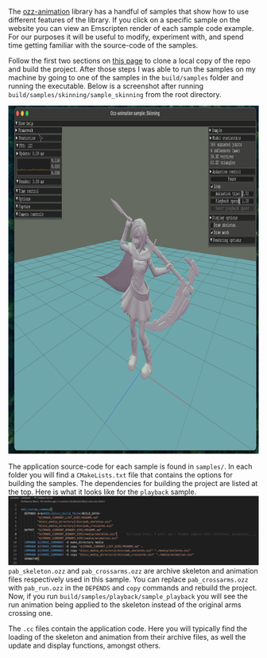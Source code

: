 The [ozz-animation](https://guillaumeblanc.github.io/ozz-animation/) library has a handful of samples that show how to use different features of the library. If you click on a specific sample on the website you can view an Emscripten render of each sample code example. For our purposes it will be useful to modify, experiment with, and spend time getting familiar with the source-code of the samples. 

Follow the first two sections on [this page](https://guillaumeblanc.github.io/ozz-animation/documentation/build/) to clone a local copy of the repo and build the project. After those steps I was able to run the samples on my machine by going to one of the samples in the `build/samples` folder and running the executable. Below is a screenshot after running `build/samples/skinning/sample_skinning` from the root directory.

<img src="images/skinning_sample_screenshot.png" width="800" height="700" />

The application source-code for each sample is found in `samples/`. In each folder you will find a `CMakeLists.txt` file that contains the options for building the samples. The dependencies for building the project are listed at the top. Here is what it looks like for the `playback` sample.
<img src="images/playback_makefile_original.png" />
`pab_skeleton.ozz` and `pab_crossarms.ozz` are archive skeleton and animation files respectively used in this sample. You can replace `pab_crossarms.ozz` with `pab_run.ozz` in the `DEPENDS` and `copy` commands and rebuild the project. Now, if you run `build/samples/playback/sample_playback` you will see the run animation being applied to the skeleton instead of the original arms crossing one.

The `.cc` files contain the application code. Here you will typically find the loading of the skeleton and animation from their archive files, as well the update and display functions, amongst others.
